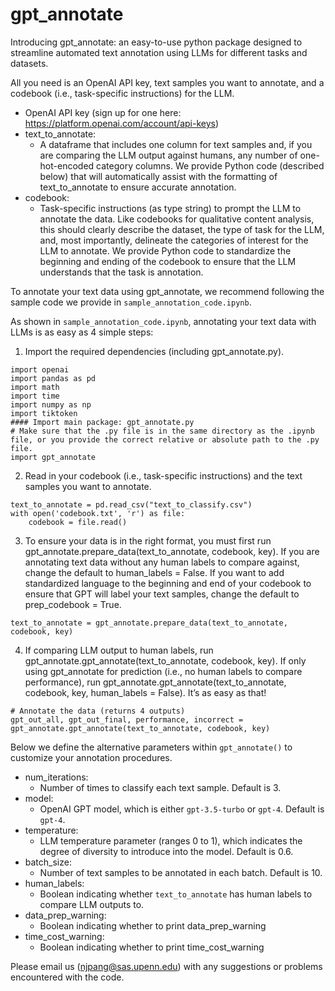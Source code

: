 # gpt_annotate
Introducing gpt_annotate: an easy-to-use python package designed to streamline automated text annotation using LLMs for different tasks and datasets. 

All you need is an OpenAI API key, text samples you want to annotate, and a codebook (i.e., task-specific instructions) for the LLM.
* OpenAI API key (sign up for one here: https://platform.openai.com/account/api-keys)
* text_to_annotate: 
	* A dataframe that includes one column for text samples and, if you are comparing the LLM output against humans, any number of one-hot-encoded category columns. We provide Python code (described below) that will automatically assist with the formatting of text_to_annotate to ensure accurate annotation.
* codebook: 
	* Task-specific instructions (as type string) to prompt the LLM to annotate the data. Like codebooks for qualitative content analysis, this should clearly describe the dataset, the type of task for the LLM, and, most importantly, delineate the categories of interest for the LLM to annotate. We provide Python code to standardize the beginning and ending of the codebook to ensure that the LLM understands that the task is annotation.

To annotate your text data using gpt_annotate, we recommend following the sample code we provide in `sample_annotation_code.ipynb`.

As shown in `sample_annotation_code.ipynb`, annotating your text data with LLMs is as easy as 4 simple steps:
1. Import the required dependencies (including gpt_annotate.py).

```
import openai
import pandas as pd
import math
import time
import numpy as np
import tiktoken
#### Import main package: gpt_annotate.py
# Make sure that the .py file is in the same directory as the .ipynb file, or you provide the correct relative or absolute path to the .py file.
import gpt_annotate
```

2. Read in your codebook (i.e., task-specific instructions) and the text samples you want to annotate.

```
text_to_annotate = pd.read_csv("text_to_classify.csv")
with open('codebook.txt', 'r') as file:
	codebook = file.read()
 ```
    
3. To ensure your data is in the right format, you must first run gpt_annotate.prepare_data(text_to_annotate, codebook, key). If you are annotating text data without any human labels to compare against, change the default to human_labels = False. If you want to add standardized language to the beginning and end of your codebook to ensure that GPT will label your text samples, change the default to prep_codebook = True.
```
text_to_annotate = gpt_annotate.prepare_data(text_to_annotate, codebook, key)
```
4. If comparing LLM output to human labels, run gpt_annotate.gpt_annotate(text_to_annotate, codebook, key). If only using gpt_annotate for prediction (i.e., no human labels to compare performance), run gpt_annotate.gpt_annotate(text_to_annotate, codebook, key, human_labels = False). It’s as easy as that!
```
# Annotate the data (returns 4 outputs)
gpt_out_all, gpt_out_final, performance, incorrect =  gpt_annotate.gpt_annotate(text_to_annotate, codebook, key)
```

Below we define the alternative parameters within `gpt_annotate()` to customize your annotation procedures.
* num_iterations:
	* Number of times to classify each text sample. Default is 3.
* model:
	* OpenAI GPT model, which is either `gpt-3.5-turbo` or `gpt-4`. Default is `gpt-4`.
* temperature: 
	* LLM temperature parameter (ranges 0 to 1), which indicates the degree of diversity to introduce into the model. Default is 0.6.
* batch_size:
	* Number of text samples to be annotated in each batch. Default is 10.
* human_labels: 
	* Boolean indicating whether `text_to_annotate` has human labels to compare LLM outputs to. 
* data_prep_warning: 
	* Boolean indicating whether to print data_prep_warning
* time_cost_warning: 
	* Boolean indicating whether to print time_cost_warning


Please email us (njpang@sas.upenn.edu) with any suggestions or problems encountered with the code.
